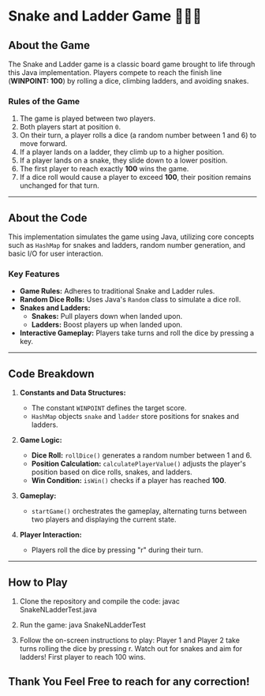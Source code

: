 # Snake and Ladder Game 🎲🐍🎉

## **About the Game**
The Snake and Ladder game is a classic board game brought to life through this Java implementation. Players compete to reach the finish line (**WINPOINT: 100**) by rolling a dice, climbing ladders, and avoiding snakes.

### **Rules of the Game**
1. The game is played between two players.
2. Both players start at position `0`.
3. On their turn, a player rolls a dice (a random number between 1 and 6) to move forward.
4. If a player lands on a ladder, they climb up to a higher position.
5. If a player lands on a snake, they slide down to a lower position.
6. The first player to reach exactly **100** wins the game.
7. If a dice roll would cause a player to exceed **100**, their position remains unchanged for that turn.

---

## **About the Code**
This implementation simulates the game using Java, utilizing core concepts such as `HashMap` for snakes and ladders, random number generation, and basic I/O for user interaction.

### **Key Features**
- **Game Rules:** Adheres to traditional Snake and Ladder rules.
- **Random Dice Rolls:** Uses Java's `Random` class to simulate a dice roll.
- **Snakes and Ladders:** 
  - **Snakes:** Pull players down when landed upon.
  - **Ladders:** Boost players up when landed upon.
- **Interactive Gameplay:** Players take turns and roll the dice by pressing a key.

---

## **Code Breakdown**
1. **Constants and Data Structures:**
   - The constant `WINPOINT` defines the target score.
   - `HashMap` objects `snake` and `ladder` store positions for snakes and ladders.

2. **Game Logic:**
   - **Dice Roll:** `rollDice()` generates a random number between 1 and 6.
   - **Position Calculation:** `calculatePlayerValue()` adjusts the player's position based on dice rolls, snakes, and ladders.
   - **Win Condition:** `isWin()` checks if a player has reached **100**.

3. **Gameplay:**
   - `startGame()` orchestrates the gameplay, alternating turns between two players and displaying the current state.

4. **Player Interaction:**
   - Players roll the dice by pressing "r" during their turn.

---

## **How to Play**
1. Clone the repository and compile the code:
   javac SnakeNLadderTest.java
   
2. Run the game:
   java SnakeNLadderTest
   
3. Follow the on-screen instructions to play:
    Player 1 and Player 2 take turns rolling the dice by pressing r.
    Watch out for snakes and aim for ladders!
   First player to reach 100 wins.




## Thank You Feel Free to reach for any correction!
